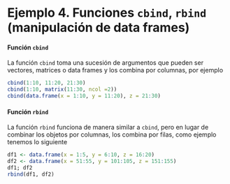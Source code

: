 # Ejemplo 4. Funciones `cbind`, `rbind` (manipulación de data frames)

#### Función `cbind`

La función `cbind` toma una sucesión de argumentos que pueden ser vectores, matrices o data frames y los combina por columnas, por ejemplo 

```R
cbind(1:10, 11:20, 21:30)
cbind(1:10, matrix(11:30, ncol =2))
cbind(data.frame(x = 1:10, y = 11:20), z = 21:30)
```

#### Función `rbind`

La función `rbind` funciona de manera similar a `cbind`, pero en lugar de combinar los objetos por columnas, los combina por filas, como ejemplo tenemos lo siguiente

```R
df1 <- data.frame(x = 1:5, y = 6:10, z = 16:20)
df2 <- data.frame(x = 51:55, y = 101:105, z = 151:155)
df1; df2
rbind(df1, df2)
```
